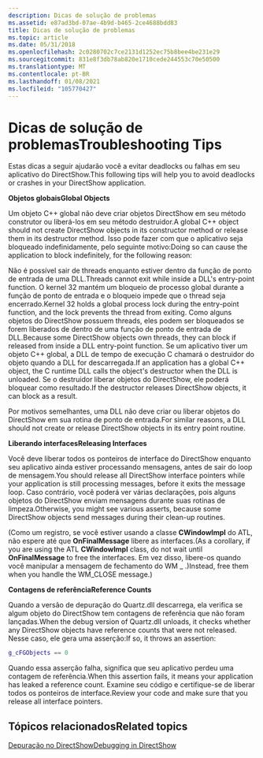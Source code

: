```yaml
---
description: Dicas de solução de problemas
ms.assetid: e87ad3bd-07ae-4b9d-b465-2ce4688bdd83
title: Dicas de solução de problemas
ms.topic: article
ms.date: 05/31/2018
ms.openlocfilehash: 2c0280702c7ce2131d1252ec75b8bee4be231e29
ms.sourcegitcommit: 831e8f3db78ab820e1710cede244553c70e50500
ms.translationtype: MT
ms.contentlocale: pt-BR
ms.lasthandoff: 01/08/2021
ms.locfileid: "105770427"
---
```

# <a name="troubleshooting-tips"></a><span data-ttu-id="34234-103">Dicas de solução de problemas</span><span class="sxs-lookup"><span data-stu-id="34234-103">Troubleshooting Tips</span></span>

<span data-ttu-id="34234-104">Estas dicas a seguir ajudarão você a evitar deadlocks ou falhas em seu aplicativo do DirectShow.</span><span class="sxs-lookup"><span data-stu-id="34234-104">This following tips will help you to avoid deadlocks or crashes in your DirectShow application.</span></span>

<span data-ttu-id="34234-105">**Objetos globais**</span><span class="sxs-lookup"><span data-stu-id="34234-105">**Global Objects**</span></span>

<span data-ttu-id="34234-106">Um objeto C++ global não deve criar objetos DirectShow em seu método construtor ou liberá-los em seu método destruidor.</span><span class="sxs-lookup"><span data-stu-id="34234-106">A global C++ object should not create DirectShow objects in its constructor method or release them in its destructor method.</span></span> <span data-ttu-id="34234-107">Isso pode fazer com que o aplicativo seja bloqueado indefinidamente, pelo seguinte motivo:</span><span class="sxs-lookup"><span data-stu-id="34234-107">Doing so can cause the application to block indefinitely, for the following reason:</span></span>

<span data-ttu-id="34234-108">Não é possível sair de threads enquanto estiver dentro da função de ponto de entrada de uma DLL.</span><span class="sxs-lookup"><span data-stu-id="34234-108">Threads cannot exit while inside a DLL's entry-point function.</span></span> <span data-ttu-id="34234-109">O kernel 32 mantém um bloqueio de processo global durante a função de ponto de entrada e o bloqueio impede que o thread seja encerrado.</span><span class="sxs-lookup"><span data-stu-id="34234-109">Kernel 32 holds a global process lock during the entry-point function, and the lock prevents the thread from exiting.</span></span> <span data-ttu-id="34234-110">Como alguns objetos do DirectShow possuem threads, eles podem ser bloqueados se forem liberados de dentro de uma função de ponto de entrada de DLL.</span><span class="sxs-lookup"><span data-stu-id="34234-110">Because some DirectShow objects own threads, they can block if released from inside a DLL entry-point function.</span></span> <span data-ttu-id="34234-111">Se um aplicativo tiver um objeto C++ global, a DLL de tempo de execução C chamará o destruidor do objeto quando a DLL for descarregada.</span><span class="sxs-lookup"><span data-stu-id="34234-111">If an application has a global C++ object, the C runtime DLL calls the object's destructor when the DLL is unloaded.</span></span> <span data-ttu-id="34234-112">Se o destruidor liberar objetos do DirectShow, ele poderá bloquear como resultado.</span><span class="sxs-lookup"><span data-stu-id="34234-112">If the destructor releases DirectShow objects, it can block as a result.</span></span>

<span data-ttu-id="34234-113">Por motivos semelhantes, uma DLL não deve criar ou liberar objetos do DirectShow em sua rotina de ponto de entrada.</span><span class="sxs-lookup"><span data-stu-id="34234-113">For similar reasons, a DLL should not create or release DirectShow objects in its entry point routine.</span></span>

<span data-ttu-id="34234-114">**Liberando interfaces**</span><span class="sxs-lookup"><span data-stu-id="34234-114">**Releasing Interfaces**</span></span>

<span data-ttu-id="34234-115">Você deve liberar todos os ponteiros de interface do DirectShow enquanto seu aplicativo ainda estiver processando mensagens, antes de sair do loop de mensagem.</span><span class="sxs-lookup"><span data-stu-id="34234-115">You should release all DirectShow interface pointers while your application is still processing messages, before it exits the message loop.</span></span> <span data-ttu-id="34234-116">Caso contrário, você poderá ver várias declarações, pois alguns objetos do DirectShow enviam mensagens durante suas rotinas de limpeza.</span><span class="sxs-lookup"><span data-stu-id="34234-116">Otherwise, you might see various asserts, because some DirectShow objects send messages during their clean-up routines.</span></span>

<span data-ttu-id="34234-117">(Como um registro, se você estiver usando a classe **CWindowImpl** do ATL, não espere até que **OnFinalMessage** libere as interfaces.</span><span class="sxs-lookup"><span data-stu-id="34234-117">(As a corollary, if you are using the ATL **CWindowImpl** class, do not wait until **OnFinalMessage** to free the interfaces.</span></span> <span data-ttu-id="34234-118">Em vez disso, libere-os quando você manipular a mensagem de fechamento do WM \_ .)</span><span class="sxs-lookup"><span data-stu-id="34234-118">Instead, free them when you handle the WM\_CLOSE message.)</span></span>

<span data-ttu-id="34234-119">**Contagens de referência**</span><span class="sxs-lookup"><span data-stu-id="34234-119">**Reference Counts**</span></span>

<span data-ttu-id="34234-120">Quando a versão de depuração do Quartz.dll descarrega, ela verifica se algum objeto do DirectShow tem contagens de referência que não foram lançadas.</span><span class="sxs-lookup"><span data-stu-id="34234-120">When the debug version of Quartz.dll unloads, it checks whether any DirectShow objects have reference counts that were not released.</span></span> <span data-ttu-id="34234-121">Nesse caso, ele gera uma asserção:</span><span class="sxs-lookup"><span data-stu-id="34234-121">If so, it throws an assertion:</span></span>


```C++
g_cFGObjects == 0 
```



<span data-ttu-id="34234-122">Quando essa asserção falha, significa que seu aplicativo perdeu uma contagem de referência.</span><span class="sxs-lookup"><span data-stu-id="34234-122">When this assertion fails, it means your application has leaked a reference count.</span></span> <span data-ttu-id="34234-123">Examine seu código e certifique-se de liberar todos os ponteiros de interface.</span><span class="sxs-lookup"><span data-stu-id="34234-123">Review your code and make sure that you release all interface pointers.</span></span>

## <a name="related-topics"></a><span data-ttu-id="34234-124">Tópicos relacionados</span><span class="sxs-lookup"><span data-stu-id="34234-124">Related topics</span></span>

<dl> <dt>

[<span data-ttu-id="34234-125">Depuração no DirectShow</span><span class="sxs-lookup"><span data-stu-id="34234-125">Debugging in DirectShow</span></span>](debugging-in-directshow.md)
</dt> </dl>

 

 




